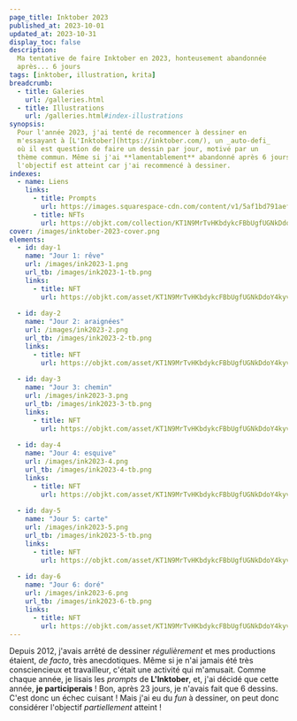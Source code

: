 ```yaml
---
page_title: Inktober 2023
published_at: 2023-10-01
updated_at: 2023-10-31
display_toc: false
description:
  Ma tentative de faire Inktober en 2023, honteusement abandonnée 
  après... 6 jours
tags: [inktober, illustration, krita]
breadcrumb:
  - title: Galeries
    url: /galleries.html
  - title: Illustrations
    url: /galleries.html#index-illustrations
synopsis:
  Pour l'année 2023, j'ai tenté de recommencer à dessiner en
  m'essayant à [L'Inktober](https://inktober.com/), un _auto-defi_ 
  où il est question de faire un dessin par jour, motivé par un 
  thème commun. Même si j'ai **lamentablement** abandonné après 6 jours, 
  l'objectif est atteint car j'ai recommencé à dessiner.
indexes:
  - name: Liens
    links:
      - title: Prompts
        url: https://images.squarespace-cdn.com/content/v1/5af1bd791aef1d143f85e67e/79397039-375a-44d9-bd12-e5a1fe566c4f/2023promptlist.jpg?format=2500w
      - title: NFTs
        url: https://objkt.com/collection/KT1N9MrTvHKbdykcFBbUgfUGNkDdoY4kyvcA
cover: /images/inktober-2023-cover.png
elements:
  - id: day-1
    name: "Jour 1: rêve"
    url: /images/ink2023-1.png
    url_tb: /images/ink2023-1-tb.png
    links:
      - title: NFT
        url: https://objkt.com/asset/KT1N9MrTvHKbdykcFBbUgfUGNkDdoY4kyvcA/0
        
  - id: day-2
    name: "Jour 2: araignées"
    url: /images/ink2023-2.png
    url_tb: /images/ink2023-2-tb.png
    links:
      - title: NFT
        url: https://objkt.com/asset/KT1N9MrTvHKbdykcFBbUgfUGNkDdoY4kyvcA/1
        
  - id: day-3
    name: "Jour 3: chemin"
    url: /images/ink2023-3.png
    url_tb: /images/ink2023-3-tb.png
    links:
      - title: NFT
        url: https://objkt.com/asset/KT1N9MrTvHKbdykcFBbUgfUGNkDdoY4kyvcA/2
        
  - id: day-4
    name: "Jour 4: esquive"
    url: /images/ink2023-4.png
    url_tb: /images/ink2023-4-tb.png
    links:
      - title: NFT
        url: https://objkt.com/asset/KT1N9MrTvHKbdykcFBbUgfUGNkDdoY4kyvcA/3
        
  - id: day-5
    name: "Jour 5: carte"
    url: /images/ink2023-5.png
    url_tb: /images/ink2023-5-tb.png
    links:
      - title: NFT
        url: https://objkt.com/asset/KT1N9MrTvHKbdykcFBbUgfUGNkDdoY4kyvcA/4
        
  - id: day-6
    name: "Jour 6: doré"
    url: /images/ink2023-6.png
    url_tb: /images/ink2023-6-tb.png
    links:
      - title: NFT
        url: https://objkt.com/asset/KT1N9MrTvHKbdykcFBbUgfUGNkDdoY4kyvcA/5
---
```


Depuis 2012, j'avais arrêté de dessiner _régulièrement_ et mes
productions étaient, _de facto_, très anecdotiques. Même si je n'ai
jamais été très consciencieux et travailleur, c'était une activité qui
m'amusait. Comme chaque année, je lisais les _prompts_ de
**L'Inktober**, et, j'ai décidé que cette année, **je participerais**
! Bon, après 23 jours, je n'avais fait que 6 dessins. C'est donc un
échec cuisant ! Mais j'ai eu du _fun_ à dessiner, on peut donc
considérer l'objectif _partiellement_ atteint !
